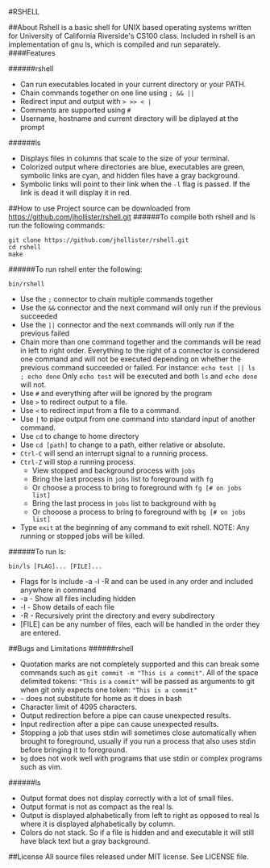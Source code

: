 #RSHELL

##About
Rshell is a basic shell for UNIX based operating systems written for University of California Riverside's CS100 class. Included in rshell is an implementation of gnu ls, which is compiled and run separately.
####Features

######rshell
* Can run executables located in your current directory or your PATH.
* Chain commands together on one line using `; && ||`
* Redirect input and output with `> >> < |`
* Comments are supported using `#`
* Username, hostname and current directory will be diplayed at the prompt

######ls
* Displays files in columns that scale to the size of your terminal.
* Colorized output where directories are blue, executables are green, symbolic links are cyan, and hidden files have a gray background.
* Symbolic links will point to their link when the `-l` flag is passed. If the link is dead it will display it in red.

##How to use
Project source can be downloaded from https://github.com/jhollister/rshell.git
######To compile both rshell and ls run the following commands:
```
git clone https://github.com/jhollister/rshell.git
cd rshell
make
```

######To run rshell enter the following:
```
bin/rshell
```

* Use the `;` connector to chain multiple commands together
* Use the `&&` connector and the next command will only run if the previous succeeded
* Use the `||` connector and the next commands will only run if the previous failed
* Chain more than one command together and the commands will be read in left to right order. Everything to the right of a connector is considered one command and will not be executed depending on whether the previous command succeeded or failed. For instance: `echo test || ls ; echo done`  Only `echo test` will be executed and both `ls` and `echo done` will not.
* Use `#` and everything after will be ignored by the program
* Use `>` to redirect output to a file.
* Use `<` to redirect input from a file to a command.
* Use `|` to pipe output from one command into standard input of another command.
* Use `cd` to change to home directory
* Use `cd [path]` to change to a path, either relative or absolute.
* `Ctrl-C` will send an interrupt signal to a running process.
* `Ctrl-Z` will stop a running process.
  * View stopped and background process with `jobs`
  * Bring the last process in `jobs` list to foreground with `fg`
  * Or choose a process to bring to foreground with `fg [# on jobs list]`
  * Bring the last process in `jobs` list to background with `bg`
  * Or chooose a process to bring to foreground with `bg [# on jobs list]`
* Type `exit` at the beginning of any command to exit rshell. NOTE: Any running or stopped jobs will be killed.

######To run ls:
```
bin/ls [FLAG]... [FILE]...
```
* Flags for ls include -a -l -R and can be used in any order and included anywhere in command
* -a  - Show all files including hidden
* -l  - Show details of each file
* -R  - Recursively print the directory and every subdirectory
* [FILE] can be any number of files, each will be handled in the order they are entered.


##Bugs and Limitations
######rshell
* Quotation marks are not completely supported and this can break some commands such as `git commit -m "This is a commit"`. All of the space delimited tokens: `"This` `is` `a` `commit"` will be passed as arguments to git when git only expects one token: `"This is a commit"`
* `~` does not substitute for home as it does in bash
* Character limit of 4095 characters.
* Output redirection before a pipe can cause unexpected results.
* Input redirection after a pipe can cause unexpected results.
* Stopping a job that uses stdin will sometimes close automatically when brought to foreground, usually if you run a process that also uses stdin before bringing it to foreground.
* `bg` does not work well with programs that use stdin or complex programs such as vim. 

######ls
* Output format does not display correctly with a lot of small files.
* Output format is not as compact as the real ls.
* Output is displayed alphabetically from left to right as opposed to real ls where it is displayed alphabetically by column.
* Colors do not stack. So if a file is hidden and and executable it will still have black text but a gray background.

##License
All source files released under MIT license. See LICENSE file.

